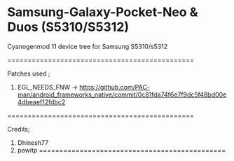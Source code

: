 Samsung-Galaxy-Pocket-Neo & Duos (S5310/S5312)
==============================================

Cyanogenmod 11 device tree for Samsung S5310/s5312

==============================================

Patches used ;

1.  EGL_NEEDS_FNW -> https://github.com/PAC-man/android_frameworks_native/commit/0c81fda74f6e7f9dc5f48bd00e4dbeaef12fdbc2

==============================================


Credits; 

1. Dhinesh77
2. pawitp
==============================================
